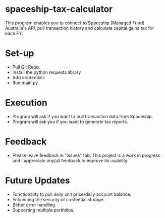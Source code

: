# spaceship-tax-calculator
This program enables you to connect to Spaceship (Managed Fund) Australia's API, pull transaction history and calculate capital gains tax for each FY. 

# Set-up
- Pull Git Repo.
- Install the python requests library
- Add credentials
- Run main.py

# Execution
- Program will ask if you want to pull transaction data from Spaceship.
- Program will ask you if you want to generate tax reports.

# Feedback
- Please leave feedback in "Issues" tab. This project is a work in progress and I appreciate any/all feedback to improve its usability.

# Future Updates
- Functionality to pull daily unit price/daily account balance.
- Enhancing the security of credential storage.
- Better error handling.
- Supporting multiple portfolios.
